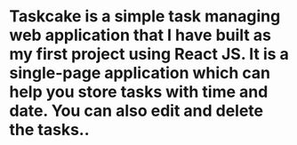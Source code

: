 # Taskcake is a simple task managing web application that I have built as my first project using React JS. It is a single-page application which can help you store tasks with time and date. You can also edit and delete the tasks..
